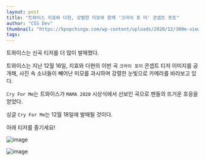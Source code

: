 ```yaml
---
layout: post
title: "트와이스 지효와 다현, 강렬한 미모와 함께 '크라이 포 미' 콘셉트 포토"
author: "CSS Dev"
thumbnail: "https://kpopchingu.com/wp-content/uploads/2020/12/300m-views-4-2-890x512.png"
tags: 
---
```



트와이스는 신곡 티저를 더 많이 발매했다.

트와이스는 지난 12월 16일, 지효와 다현의 이번 곡 `크라이 포미` 콘셉트 티저 이미지를 공개해, 사진 속 소녀들이 빼어난 미모를 과시하며 강렬한 눈빛으로 카메라를 바라보고 있다.

`Cry For Me`는 트와이스가 `MAMA 2020` 시상식에서 선보인 곡으로 팬들의 뜨거운 호응을 얻었다.

싱글 `Cry For Me`는 12월 18일에 발매될 것이다.

아래 티저를 즐기세요!

![image](https://kpopchingu.com/wp-content/uploads/2020/12/16-1.png)

![image](https://kpopchingu.com/wp-content/uploads/2020/12/17-2-1024x725.png)